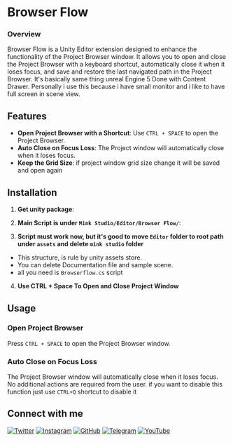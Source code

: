 # Browser Flow


### Overview

Browser Flow is a Unity Editor extension designed to enhance the functionality of the Project Browser window. It allows you to open and close the Project Browser with a keyboard shortcut, automatically close it when it loses focus, and save and restore the last navigated path in the Project Browser. It's basically same thing unreal Engine 5 Done with Content Drawer. Personally i use this because i have small monitor and i like to have full screen in scene view.

## Features

- **Open Project Browser with a Shortcut**: Use `CTRL + SPACE` to open the Project Browser.
- **Auto Close on Focus Loss**: The Project window will automatically close when it loses focus.
- **Keep the Grid Size**: if project window grid size change it will be saved and open again

## Installation

1. **Get unity package**:

2. **Main Script is under `Mink Studio/Editor/Browser Flow/`**:

3. **Script must work now, but it's good to move `Editor` folder to root path under `assets` and delete `mink studio` folder**

  - This structure, is rule by unity assets store.
  - You can delete Documentation file and sample scene.
  - all you need is `Browserflow.cs` script 

4. **Use CTRL + Space To Open and Close Project Window**




## Usage

### Open Project Browser

Press `CTRL + SPACE` to open the Project Browser window.

### Auto Close on Focus Loss

The Project Browser window will automatically close when it loses focus. No additional actions are required from the user. if you want to disable this function just use `CTRL+Q` shortcut to disable it



## Connect with me

[![Twitter](https://img.shields.io/badge/Twitter-%231DA1F2.svg?&style=flat-square&logo=twitter&logoColor=white)](https://twitter.com/MiNKstudio0)
[![Instagram](https://img.shields.io/badge/Instagram-%23E4405F.svg?&style=flat-square&logo=instagram&logoColor=white)](https://www.instagram.com/mink_studio_)
[![GitHub](https://img.shields.io/badge/GitHub-%2312100E.svg?&style=flat-square&logo=github&logoColor=white)](https://github.com/MinkStudio)
[![Telegram](https://img.shields.io/badge/Telegram-2CA5E0?style=flat-square&logo=telegram&logoColor=white)](https://t.me/MiNK_studio)
[![YouTube](https://img.shields.io/badge/YouTube-FF0000?style=flat-square&logo=youtube&logoColor=white)](https://www.youtube.com/c/@MiNK_studio1)

